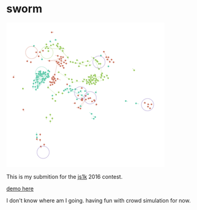 # sworm

![screen shot](https://raw.githubusercontent.com/Platane/1kjs-2016/master/1k.png)

This is my submition for the [js1k](http://js1k.com/2016-elemental/) 2016 contest.

[demo here](http://platane.github.io/1kjs-2016)


I don't know where am I going. having fun with crowd simulation for now.
